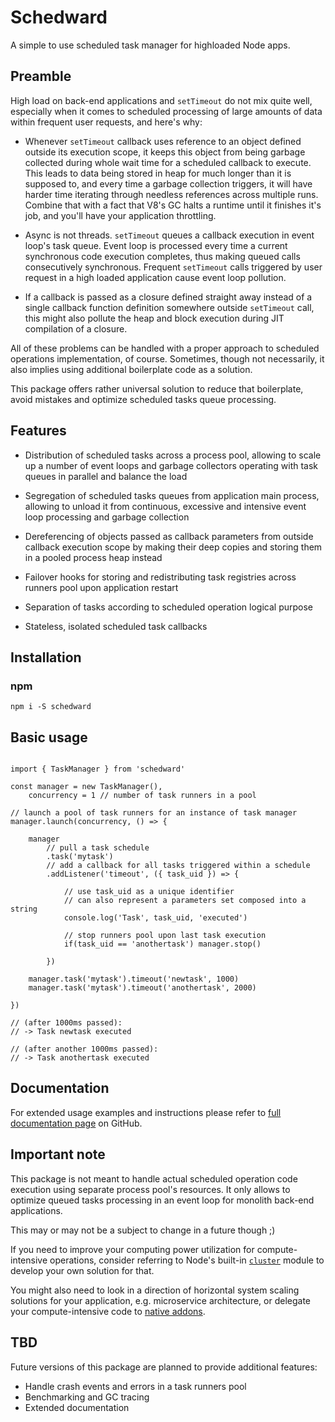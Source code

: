 # Schedward

A simple to use scheduled task manager for highloaded Node apps.

## Preamble

High load on back-end applications and `setTimeout` do not mix quite well, especially when it comes to scheduled processing of large amounts of data within frequent user requests, and here's why:

- Whenever `setTimeout` callback uses reference to an object defined outside its execution scope, it keeps this object from being garbage collected during whole wait time for a scheduled callback to execute. This leads to data being stored in heap for much longer than it is supposed to, and every time a garbage collection triggers, it will have harder time iterating through needless references across multiple runs. Combine that with a fact that V8's GC halts a runtime until it finishes it's job, and you'll have your application throttling.

- Async is not threads. `setTimeout` queues a callback execution in event loop's task queue. Event loop is processed every time a current synchronous code execution completes, thus making queued calls consecutively synchronous. Frequent `setTimeout` calls triggered by user request in a high loaded application cause event loop pollution.

- If a callback is passed as a closure defined straight away instead of a single callback function definition somewhere outside `setTimeout` call, this might also pollute the heap and block execution during JIT compilation of a closure.

All of these problems can be handled with a proper approach to scheduled operations implementation, of course. Sometimes, though not necessarily, it also implies using additional boilerplate code as a solution.

This package offers rather universal solution to reduce that boilerplate, avoid mistakes and optimize scheduled tasks queue processing.

## Features

- Distribution of scheduled tasks across a process pool, allowing to scale up a number of event loops and garbage collectors operating with task queues in parallel and balance the load

- Segregation of scheduled tasks queues from application main process, allowing to unload it from continuous, excessive and intensive event loop processing and garbage collection

- Dereferencing of objects passed as callback parameters from outside callback execution scope by making their deep copies and storing them in a pooled process heap instead

- Failover hooks for storing and redistributing task registries across runners pool upon application restart

- Separation of tasks according to scheduled operation logical purpose

- Stateless, isolated scheduled task callbacks

## Installation

### npm

`npm i -S schedward`

## Basic usage

```JS

import { TaskManager } from 'schedward'

const manager = new TaskManager(),
    concurrency = 1 // number of task runners in a pool

// launch a pool of task runners for an instance of task manager
manager.launch(concurrency, () => {

    manager
        // pull a task schedule
        .task('mytask')
        // add a callback for all tasks triggered within a schedule
        .addListener('timeout', ({ task_uid }) => {

            // use task_uid as a unique identifier
            // can also represent a parameters set composed into a string
            console.log('Task', task_uid, 'executed')

            // stop runners pool upon last task execution
            if(task_uid == 'anothertask') manager.stop()

        })

    manager.task('mytask').timeout('newtask', 1000)
    manager.task('mytask').timeout('anothertask', 2000)

})

// (after 1000ms passed): 
// -> Task newtask executed

// (after another 1000ms passed): 
// -> Task anothertask executed

```

## Documentation

For extended usage examples and instructions please refer to [full documentation page](https://github.com/zelbov/schedward/blob/main/doc/README.md) on GitHub.

## Important note

This package is not meant to handle actual scheduled operation code execution using separate process pool's resources. It only allows to optimize queued tasks processing in an event loop for monolith back-end applications.

This may or may not be a subject to change in a future though ;)

If you need to improve your computing power utilization for compute-intensive operations, consider referring to Node's built-in [`cluster`](https://nodejs.org/api/cluster.html) module to develop your own solution for that.

You might also need to look in a direction of horizontal system scaling solutions for your application, e.g. microservice architecture, or delegate your compute-intensive code to [native addons](https://nodejs.org/api/addons.html).

## TBD

Future versions of this package are planned to provide additional features:

- Handle crash events and errors in a task runners pool
- Benchmarking and GC tracing
- Extended documentation

